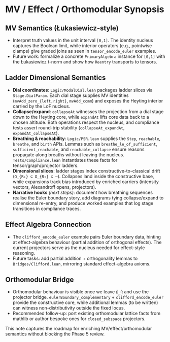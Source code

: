 # MV / Effect / Orthomodular Synopsis

## MV Semantics (Łukasiewicz-style)
- Interpret truth values in the unit interval `[0,1]`. The identity nucleus captures the Boolean limit, while interior operators (e.g., pointwise clamps) give graded joins as seen in `tensor_encode_euler` examples.
- Future work: formalize a concrete `PrimaryAlgebra` instance for `[0,1]` with the Łukasiewicz t-norm and show how `Reentry` transports to tensors.

## Ladder Dimensional Semantics
- **Dial coordinates**: `Logic/ModalDial.lean` packages ladder slices via `Stage.DialParam`.  Each dial stage supplies MV identities (`mvAdd_zero_{left,right}`, `mvAdd_comm`) and exposes the Heyting interior carried by the LoF nucleus.
- **Collapse/expand**: `collapseAt` witnesses the projection from a dial stage down to the Heyting core, while `expandAt` lifts core data back to a chosen altitude.  Both operations respect the nucleus, and compliance tests assert round-trip stability (`collapseAt_expandAt`, `expandAt_collapseAt`).
- **Breathing & reachability**: `Logic/PSR.lean` supplies the `Step`, `reachable`, `breathe`, and `birth` APIs.  Lemmas such as `breathe_le_of_sufficient`, `sufficient_reachable`, and `reachable_collapse` ensure reasons propagate along breaths without leaving the nucleus.  `Tests/Compliance.lean` instantiates these facts for tensor/graph/projector ladders.
- **Dimensional slices**: ladder stages index constructive-to-classical drift (`Ω_{R₁} ⊆ Ω_{R₂} ⊆ ⋯`).  Collapses land inside the constructive base, while expansions track bias introduced by enriched carriers (intensity vectors, Alexandroff opens, projectors).
- **Narrative hooks** *(next steps)*: document how breathing sequences realise the Euler boundary story, add diagrams tying collapse/expand to dimensional re-entry, and produce worked examples that log stage transitions in compliance traces.

## Effect Algebra Connection
- The `clifford_encode_euler` example pairs Euler boundary data, hinting at effect-algebra behaviour (partial addition of orthogonal effects). The current projectors serve as the nucleus needed for effect-style reasoning.
- Future tasks: add partial addition + orthogonality lemmas to `Bridges/Clifford.lean`, mirroring standard effect-algebra axioms.

## Orthomodular Bridge
- Orthomodular behaviour is visible once we leave `Ω_R` and use the projector bridge. `eulerBoundary_complementary` + `clifford_encode_euler` provide the constructive core, while additional lemmas (to be written) can witness non-distributivity outside the fixed locus.
- Recommended follow-up: port existing orthomodular lattice facts from mathlib or author bespoke ones for `closed_subspace` projectors.

This note captures the roadmap for enriching MV/effect/orthomodular semantics without blocking the Phase 5 review.
